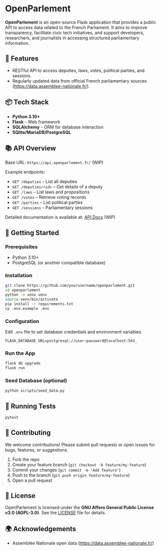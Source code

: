 # OpenParlement

**OpenParlement** is an open-source Flask application that provides a public API to access data related to the French Parliament. It aims to improve transparency, facilitate civic tech initiatives, and support developers, researchers, and journalists in accessing structured parliamentary information.

## 🚀 Features

- RESTful API to access deputies, laws, votes, political parties, and sessions.
- Regularly updated data from official French parliamentary sources (https://data.assemblee-nationale.fr/).

## 📦 Tech Stack

- **Python 3.10+**
- **Flask** - Web framework
- **SQLAlchemy** - ORM for database interaction
- **SQlite/MariaDB/PostgreSQL** 
## 📚 API Overview

Base URL: `https://api.openparlement.fr/` (WIP)

Example endpoints:
- `GET /deputies` – List all deputies
- `GET /deputies/<id>` – Get details of a deputy
- `GET /laws` – List laws and propositions
- `GET /votes` – Retrieve voting records
- `GET /parties` – List political parties
- `GET /sessions` – Parliamentary sessions

Detailed documentation is available at: [API Docs](https://api.openparlement.fr/docs) (WIP)

## 🚀 Getting Started

### Prerequisites

- Python 3.10+
- PostgreSQL (or another compatible database)

### Installation

```bash
git clone https://github.com/yourusername/openparlement.git
cd openparlement
python -m venv venv
source venv/bin/activate
pip install -r requirements.txt
cp .env.example .env
```

### Configuration

Edit `.env` file to set database credentials and environment variables.

```dotenv
FLASK_DATABASE_URL=postgresql://user:password@localhost:543_
```

### Run the App

```bash
flask db upgrade
flask run
```

### Seed Database (optional)

```bash
python scripts/seed_data.py
```

## 🧪 Running Tests

```bash
pytest
```

## 📖 Contributing

We welcome contributions! Please submit pull requests or open issues for bugs, features, or suggestions.

1. Fork the repo
2. Create your feature branch (`git checkout -b feature/my-feature`)
3. Commit your changes (`git commit -m 'Add feature'`)
4. Push to the branch (`git push origin feature/my-feature`)
5. Open a pull request

## 📄 License

OpenParlement is licensed under the **GNU Affero General Public License v3.0 (AGPL-3.0)**. See the [LICENSE](LICENSE) file for details.

## 🌍 Acknowledgements

- Assemblée Nationale open data (https://data.assemblee-nationale.fr/)